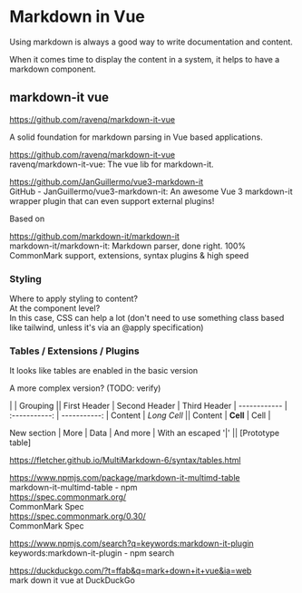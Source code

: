# Markdown in Vue

Using markdown is always a good way to write documentation and content. 

When it comes time to display the content in a system, it helps to have a markdown component. 

## markdown-it vue

https://github.com/ravenq/markdown-it-vue

A solid foundation for markdown parsing in Vue based applications. 

https://github.com/ravenq/markdown-it-vue  
ravenq/markdown-it-vue: The vue lib for markdown-it.  

https://github.com/JanGuillermo/vue3-markdown-it  
GitHub - JanGuillermo/vue3-markdown-it: An awesome Vue 3 markdown-it wrapper plugin that can even support external plugins!  


Based on 

https://github.com/markdown-it/markdown-it  
markdown-it/markdown-it: Markdown parser, done right. 100% CommonMark support, extensions, syntax plugins & high speed  


### Styling

Where to apply styling to content?   
At the component level?   
In this case, CSS can help a lot (don't need to use something class based like tailwind, unless it's via an @apply specification)  


### Tables / Extensions / Plugins

It looks like tables are enabled in the basic version

A more complex version? (TODO: verify)

|             |          Grouping           ||
First Header  | Second Header | Third Header |
 ------------ | :-----------: | -----------: |
Content       |          *Long Cell*        ||
Content       |   **Cell**    |         Cell |

New section   |     More      |         Data |
And more      | With an escaped '\|'         ||
[Prototype table]


https://fletcher.github.io/MultiMarkdown-6/syntax/tables.html

https://www.npmjs.com/package/markdown-it-multimd-table  
markdown-it-multimd-table - npm  
https://spec.commonmark.org/  
CommonMark Spec  
https://spec.commonmark.org/0.30/  
CommonMark Spec  

https://www.npmjs.com/search?q=keywords:markdown-it-plugin  
keywords:markdown-it-plugin - npm search  


https://duckduckgo.com/?t=ffab&q=mark+down+it+vue&ia=web  
mark down it vue at DuckDuckGo  


